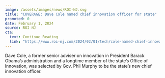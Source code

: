 ```yaml
---
image: /assets/images/news/ROI-NJ.svg
title: "COVERAGE: Dave Cole named chief innovation officer for state"
promoted: 0
date: February 1, 2024
source: ROI NJ
cta:
  text: Continue Reading
  link: "https://www.roi-nj.com/2024/02/01/tech/cole-named-chief-innovation-officer-for-state/"
---
```


Dave Cole, a former senior adviser on innovation in President Barack Obama’s administration and a longtime member of the state’s Office of Innovation, was selected by Gov. Phil Murphy to be the state’s new chief innovation officer.
